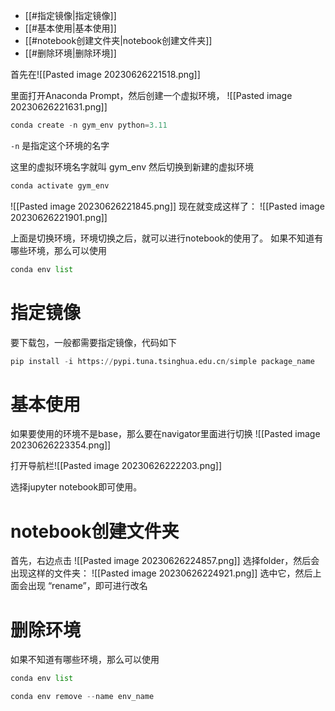 - [[#指定镜像|指定镜像]]
- [[#基本使用|基本使用]]
- [[#notebook创建文件夹|notebook创建文件夹]]
- [[#删除环境|删除环境]]



首先在![[Pasted image 20230626221518.png]]

里面打开Anaconda Prompt，然后创建一个虚拟环境，
![[Pasted image 20230626221631.png]]

```c
conda create -n gym_env python=3.11
```
`-n` 是指定这个环境的名字

这里的虚拟环境名字就叫 gym_env
然后切换到新建的虚拟环境 
```c
conda activate gym_env
```

![[Pasted image 20230626221845.png]]
现在就变成这样了： ![[Pasted image 20230626221901.png]]


上面是切换环境，环境切换之后，就可以进行notebook的使用了。
如果不知道有哪些环境，那么可以使用 

```python
conda env list
```


# 指定镜像
要下载包，一般都需要指定镜像，代码如下

```python
pip install -i https://pypi.tuna.tsinghua.edu.cn/simple package_name
```



# 基本使用
如果要使用的环境不是base，那么要在navigator里面进行切换
![[Pasted image 20230626223354.png]]

打开导航栏![[Pasted image 20230626222203.png]]


选择jupyter notebook即可使用。




# notebook创建文件夹
首先，右边点击 ![[Pasted image 20230626224857.png]]
选择folder，然后会出现这样的文件夹：
![[Pasted image 20230626224921.png]]
选中它，然后上面会出现 “rename”，即可进行改名

# 删除环境

如果不知道有哪些环境，那么可以使用 

```python
conda env list
```


```python
conda env remove --name env_name
```






